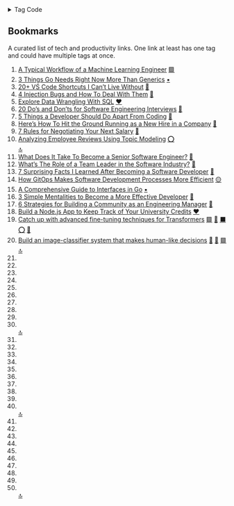 <!-- color code >
🔴🟥    🔺🔻⭕
🟢🟩
🔵🟦    🔹🔷
🟡🟨
⚪⬜     ◻◽▫🔳
⚫⬛     ◼◾▪🔲
🟣🟪
🟠🟧    🔸🔶
🟤🟫
❤🧡💛💚💙💜🤎🖤🤍

https://help.raindrop.io/import/#settings

🔴 Open Source
🟥 Big Data
🟢 Docker
🟩 Machine Learning
🔵 Reinforcement Learning
🟦 Data Visualization
🟡 Git
🟨 Blockchain & Cryptocurrency
🟣 Data Engineer
🟪 Front-End
🟠 Back-End
🟧 Data Mining
🟤 Quantum Programming
🟫 Python
⚪ SQL
⬜ Data Warehouse
⚫ Documentation
⬛ Deep Learning
🔺 Data Science
🔻 Computer Vision & Digital Image Processing
⭕ Natural Language Processing
🔹 Time Series Prediction
🔷 Dataset
◻ Statistics
◽ Scientific Source
▫ Startup & Jobs
🔳 English
◼ Fitness
◾ Courses
▪ Go
🔲 Rust
🔸 Julia
🔶 Tips
❤ Web Framework
🧡
💛
💚
💙
💜
🤎
🖤
🤍


### Additional Flag

###### Read 📗
###### Stil Reading 📘
<-->

<details>
<summary>
Tag Code
</summary>

###### Open Source 🔴
###### Big Data 🟥
###### Docker 🟢
###### Machine Learning 🟩
###### Reinforcement Learning 🔵
###### Data Visualization 🟦
###### Git 🟡
###### Blockchain & Cryptocurrency 🟨
###### Data Engineer 🟣
###### Front-End 🟪
###### Back-End 🟠
###### Data Mining 🟧
###### Quantum Programming 🟤
###### Python 🟫
###### SQL ⚪
###### Data Warehouse ⬜
###### Documentation ⚫
###### Deep Learning ⬛
###### Data Science 🔺
###### Computer Vision & Digital Image Processing 🔻
###### Natural Language Processing ⭕
###### Time Series Prediction 🔹
###### Dataset 🔷
###### Statistics ◻
###### Scientific Source ◽
###### Startup & Jobs ▫
###### English 🔳
###### Fitness ◼
###### Courses ◾
###### Go ▪
###### Rust 🔲
###### Julia 🔸
###### Tips 🔶
###### Web Framework ❤

</details>

## Bookmarks

A curated list of tech and productivity links. One link at least has one tag and could have multiple tags at once.

1. [A Typical Workflow of a Machine Learning Engineer](https://medium.com/@trevenue/the-ml-engineer-a-very-simple-machine-learning-project-to-show-the-workflow-of-a-typical-machine-ec1e348bfcba) [🟩](#machine-learning-)
1. [3 Things Go Needs Right Now More Than Generics](https://medium.com/@ryanc118/three-things-go-needs-right-now-more-than-generics-a6225d62f76b) [▪](#go-)
1. [20+ VS Code Shortcuts I Can’t Live Without](https://medium.com/@happyholic1203/20-vs-code-shortcuts-i-cant-live-without-ee2026a64f14) [🔶](#tips-)
1. [4 Injection Bugs and How To Deal With Them](https://medium.com/@happyholic1203/4-injection-bugs-and-how-to-deal-with-them-db4a411ad5bc) [🔶](#tips-)
1. [Explore Data Wrangling With SQL](https://medium.com/@aashishnair/explore-data-wrangling-with-sql-8166119e1776) [❤](#web-framework-)
1. [20 Do’s and Don’ts for Software Engineering Interviews](https://medium.com/@emctackett/software-engineering-interview-tips-7f3f33e15219) [🔶](#tips-)
1. [5 Things a Developer Should Do Apart From Coding](https://medium.com/@pratik-choudhari/5-things-a-developer-should-do-apart-from-coding-9a740660c132) [🔶](#tips-)
1. [Here’s How To Hit the Ground Running as a New Hire in a Company](https://medium.com/@jedmay/heres-how-to-hit-the-ground-running-as-a-new-hire-in-a-company-4a59cbbcbf24) [🔶](#tips-)
1. [7 Rules for Negotiating Your Next Salary](https://medium.com/@selalio/7-rules-for-negotiating-your-next-salary-b24b2cb8defc) [🔶](#tips-)
1. [Analyzing Employee Reviews Using Topic Modeling](https://medium.com/@srujan.krish97/analyzing-employee-reviews-using-topic-modeling-3ef6f18e88c7) [⭕](#natural-language-processing-)  
[🔝](#bookmarks)
1. [What Does It Take To Become a Senior Software Engineer?](https://medium.com/@mannydsz/what-does-it-take-to-become-a-senior-software-engineer-8accd950d98) [🔶](#tips-)
1. [What’s The Role of a Team Leader in the Software Industry?](https://medium.com/@clayton.long/whats-the-role-of-a-team-leader-in-the-software-industry-f1c29ac6b37d) [🔶](#tips-)
1. [7 Surprising Facts I Learned After Becoming a Software Developer](https://medium.com/@cem.eygi/7-surprising-facts-i-learned-after-becoming-a-software-developer-8405e844a907) [🔶](#tips-)
1. [How GitOps Makes Software Development Processes More Efficient](https://medium.com/@arnoldcode/how-gitops-makes-software-development-processes-more-efficient-8a22a99f718c) [🟡](#git-)
1. [A Comprehensive Guide to Interfaces in Go](https://medium.com/@cookie80/a-comprehensive-guide-to-interfaces-in-go-6a945b795db) [▪](#go-)
1. [3 Simple Mentalities to Become a More Effective Developer](https://medium.com/@zack-minott/3-simple-mentalities-to-become-a-more-effective-developer-e47b97f46d3) [🔶](#tips-)
1. [6 Strategies for Building a Community as an Engineering Manager](https://medium.com/@andrenasri/building-community-as-an-engineering-manager-9a0e85a2c9f1) [🔶](#tips-)
1. [Build a Node.js App to Keep Track of Your University Credits](https://medium.com/@mattdemichele/build-a-node-js-app-to-keep-track-of-your-university-credits-cd8ed16e5b89) [❤](#web-framework-)
1. [Catch up with advanced fine-tuning techniques for Transformers](https://towardsdatascience.com/advanced-techniques-for-fine-tuning-transformers-82e4e61e16e) [🟩](#machine-learning-) [🔻](#computer-vision--digital-image-processing-) [⬛](#deep-learning-) [⭕](#natural-language-processing-) [🔺](#data-science-)
1. [Build an image-classifier system that makes human-like decisions](https://towardsdatascience.com/programming-an-intuitive-image-classifier-part-1-266bd657aa4) [🔻](#computer-vision--digital-image-processing-) [🔺](#data-science-) [🟩](#machine-learning-)  
[🔝](#bookmarks)
1. []()
1. []()
1. []()
1. []()
1. []()
1. []()
1. []()
1. []()
1. []()
1. []()  
[🔝](#bookmarks)
1. []()
1. []()
1. []()
1. []()
1. []()
1. []()
1. []()
1. []()
1. []()
1. []()  
[🔝](#bookmarks)
1. []()
1. []()
1. []()
1. []()
1. []()
1. []()
1. []()
1. []()
1. []()
1. []()  
[🔝](#bookmarks)